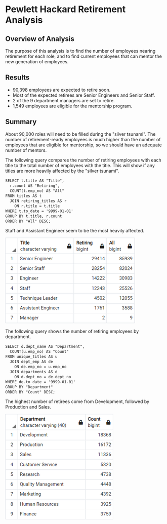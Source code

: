 # Pewlett Hackard Retirement Analysis

## Overview of Analysis
The purpose of this analysis is to find the number of employees nearing retirement for each role, and to find current employees that can mentor the new generation of employees.

## Results
- 90,398 employees are expected to retire soon.
- Most of the expected retirees are Senior Engineers and Senior Staff.
- 2 of the 9 department managers are set to retire.
- 1,549 employees are eligible for the mentorship program.

## Summary
About 90,000 roles will need to be filled during the "silver tsunami".  The number of retirement-ready employees is much higher than the number of employees that are eligible for mentorship, so we should have an adequate number of mentors.

The following query compares the number of retiring employees with each title to the total number of employees with the title.  This will show if any titles are more heavily affected by the "silver tsunami".

    SELECT t.title AS "Title",
      r.count AS "Retiring",
      COUNT(t.emp_no) AS "All"
    FROM titles AS t
      JOIN retiring_titles AS r
        ON r.title = t.title
    WHERE t.to_date = '9999-01-01'
    GROUP BY t.title, r.count
    ORDER BY "All" DESC;

Staff and Assistant Engineer seem to be the most heavily affected.

![Retiring Employees vs. All](/Images/retiring_vs_all.png)


The following query shows the number of retiring employees by department.

    SELECT d.dept_name AS "Department",
      COUNT(u.emp_no) AS "Count"
    FROM unique_titles AS u
      JOIN dept_emp AS de
        ON de.emp_no = u.emp_no
      JOIN departments AS d
        ON d.dept_no = de.dept_no
    WHERE de.to_date = '9999-01-01'
    GROUP BY "Department"
    ORDER BY "Count" DESC;

The highest number of retirees come from Development, followed by Production and Sales.
	
![Retiring Employees by Department](/Images/department.png)